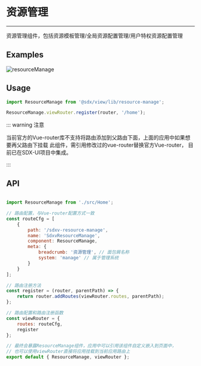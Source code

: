 # 资源管理
---

资源管理组件，包括资源模板管理/全局资源配置管理/用户特权资源配置管理

## Examples

![resourceManage](/view/resourcemanage.png)


## Usage

```js
import ResourceManage from '@sdx/view/lib/resource-manage';

ResourceManage.viewRouter.register(router, '/home');
```

::: warning 注意

当前官方的Vue-router库不支持将路由添加到父路由下面，上面的应用中如果想要再父路由下挂载
此组件，需引用修改过的vue-router替换官方Vue-router， 目前已在SDX-UI项目中集成。

:::


## API


```js

import ResourceManage from './src/Home';

// 路由配置，与Vue-router配置方式一致
const routeCfg = [
    {
        path: '/sdxv-resource-manage',
        name: 'SdxvResourceManage',
        component: ResourceManage,
        meta: {
            breadcrumb: '资源管理', // 面包屑名称
            system: 'manage' // 属于管理系统
        }
    }
];

// 路由注册方法
const register = (router, parentPath) => {
    return router.addRoutes(viewRouter.routes, parentPath);
};

// 路由配置和路由注册函数
const viewRouter = {
    routes: routeCfg,
    register
};

// 最终会暴露ResourceManage组件，应用中可以引用该组件自定义嵌入到页面中，
// 也可以使用viewRouter直接将应用挂载到当前应用路由上
export default { ResourceManage, viewRouter };

```